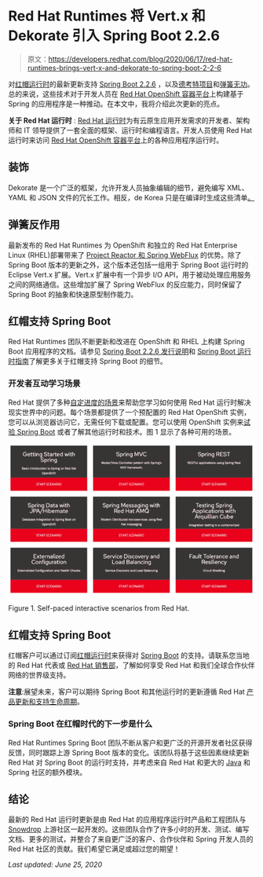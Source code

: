 # Red Hat Runtimes 将 Vert.x 和 Dekorate 引入 Spring Boot 2.2.6

> 原文：<https://developers.redhat.com/blog/2020/06/17/red-hat-runtimes-brings-vert-x-and-dekorate-to-spring-boot-2-2-6>

对[红帽运行时](https://developers.redhat.com/middleware/)的最新更新支持 [Spring Boot 2.2.6](https://access.redhat.com/documentation/en-us/red_hat_support_for_spring_boot/2.2/html/release_notes_for_spring_boot_2.2/) ，以及[德考特项目](https://github.com/dekorateio/dekorate)和[弹簧无功](https://spring.io/reactive)。总的来说，这些技术对于开发人员在 [Red Hat OpenShift 容器平台](https://developers.redhat.com/openshift/)上构建基于 Spring 的应用程序是一种推动。在本文中，我将介绍此次更新的亮点。

**关于 Red Hat 运行时** : [Red Hat 运行时](https://developers.redhat.com/middleware/)为有云原生应用开发需求的开发者、架构师和 IT 领导提供了一套全面的框架、运行时和编程语言。开发人员使用 Red Hat 运行时来访问 [Red Hat OpenShift 容器平台](https://developers.redhat.com/openshift/)上的各种应用程序运行时。

## 装饰

Dekorate 是一个广泛的框架，允许开发人员抽象编辑的细节，避免编写 XML、YAML 和 JSON 文件的冗长工作。相反，de Korea 只是在编译时生成这些清单[。](https://developers.redhat.com/blog/2019/08/15/how-to-use-dekorate-to-create-kubernetes-manifests/)

## 弹簧反作用

最新发布的 Red Hat Runtimes 为 OpenShift 和独立的 Red Hat Enterprise Linux (RHEL)部署带来了 [Project Reactor 和 Spring WebFlux](https://developers.redhat.com/blog/2019/08/30/extending-support-for-spring-boot-2-1-6-and-spring-reactive/) 的优势。除了 Spring Boot 版本的更新之外，这个版本还包括一组用于 Spring Boot 运行时的 Eclipse Vert.x 扩展。Vert.x 扩展中有一个异步 I/O API，用于被动处理应用服务之间的网络通信。这些增加扩展了 Spring WebFlux 的反应能力，同时保留了 Spring Boot 的抽象和快速原型制作能力。

## 红帽支持 Spring Boot

Red Hat Runtimes 团队不断更新和改进在 OpenShift 和 RHEL 上构建 Spring Boot 应用程序的文档。请参见 [Spring Boot 2.2.6 发行说明](https://access.redhat.com/documentation/en-us/red_hat_support_for_spring_boot/2.2/html/release_notes_for_spring_boot_2.2/)和 [Spring Boot 运行时指南](https://access.redhat.com/documentation/en-us/red_hat_support_for_spring_boot/2.2/html/spring_boot_runtime_guide/)了解更多关于红帽支持 Spring Boot 的细节。

### 开发者互动学习场景

Red Hat 提供了多种[自定进度的场景](https://learn.openshift.com/middleware/)来帮助您学习如何使用 Red Hat 运行时解决现实世界中的问题。每个场景都提供了一个预配置的 Red Hat OpenShift 实例，您可以从浏览器访问它，无需任何下载或配置。您可以使用 OpenShift 实例来[试验 Spring Boot](https://learn.openshift.com/middleware/courses/middleware-spring-boot/) 或者了解其他运行时和技术。图 1 显示了各种可用的场景。

[![A screenshot showing nine interactive learning modules on the Red Hat Interactive Courses homepage.](img/305117d4bdf78718224202caa46c9595.png "Screen Shot 2019-08-14 at 3.54.45 PM")](/sites/default/files/blog/2019/08/Screen-Shot-2019-08-14-at-3.54.45-PM.png)

Figure 1\. Self-paced interactive scenarios from Red Hat.

## 红帽支持 Spring Boot

红帽客户可以通过订阅[红帽运行时](https://developers.redhat.com/products/rhoar/overview/)来获得对 [Spring Boot](https://developers.redhat.com/topics/spring-boot/) 的支持。请联系您当地的 Red Hat 代表或 [Red Hat 销售部](https://www.redhat.com/en/about/contact/sales)，了解如何享受 Red Hat 和我们全球合作伙伴网络的世界级支持。

**注意**:展望未来，客户可以期待 Spring Boot 和其他运行时的更新遵循 Red Hat [产品更新和支持生命周期](https://access.redhat.com/support/policy/updates/jboss_notes/)。

### Spring Boot 在红帽时代的下一步是什么

Red Hat Runtimes Spring Boot 团队不断从客户和更广泛的开源开发者社区获得反馈，同时跟踪上游 Spring Boot 版本的变化。该团队将基于这些因素继续更新 Red Hat 对 Spring Boot 的运行时支持，并考虑来自 Red Hat 和更大的 [Java](https://developers.redhat.com/topics/enterprise-java/) 和 Spring 社区的额外模块。

## 结论

最新的 Red Hat 运行时更新是由 Red Hat 的应用程序运行时产品和工程团队与 [Snowdrop](https://snowdrop.me/) 上游社区一起开发的。这些团队合作了许多小时的开发、测试、编写文档、更多的测试，并整合了来自更广泛的客户、合作伙伴和 Spring 开发人员的 Red Hat 社区的贡献。我们希望它满足或超过您的期望！

*Last updated: June 25, 2020*